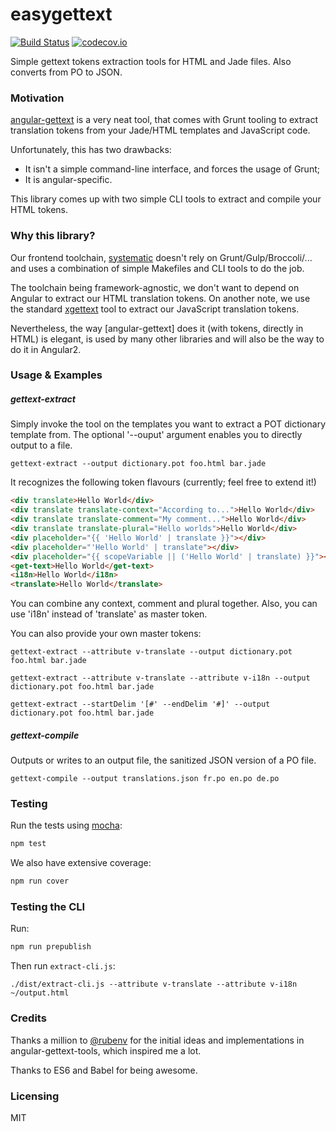 # easygettext

[![Build Status](https://travis-ci.org/Polyconseil/easygettext.svg?branch=master)](https://travis-ci.org/Polyconseil/easygettext)
[![codecov.io](https://codecov.io/github/Polyconseil/easygettext/coverage.svg?branch=master)](https://codecov.io/github/Polyconseil/easygettext?branch=master)

Simple gettext tokens extraction tools for HTML and Jade files. Also converts from PO to JSON.

### Motivation

[angular-gettext](https://angular-gettext.rocketeer.be/) is a very neat tool, that comes with Grunt tooling
to extract translation tokens from your Jade/HTML templates and JavaScript code.

Unfortunately, this has two drawbacks:

- It isn't a simple command-line interface, and forces the usage of Grunt;
- It is angular-specific.

This library comes up with two simple CLI tools to extract and compile your HTML tokens.

### Why this library?

Our frontend toolchain, [systematic](https://github.com/Polyconseil/systematic) doesn't rely on Grunt/Gulp/Broccoli/...
and uses a combination of simple Makefiles and CLI tools to do the job.

The toolchain being framework-agnostic, we don't want to depend on Angular to extract our HTML translation tokens.
On another note, we use the standard [xgettext](http://www.gnu.org/savannah-checkouts/gnu/gettext/manual/html_node/xgettext-Invocation.html)
tool to extract our JavaScript translation tokens.

Nevertheless, the way [angular-gettext] does it (with tokens, directly in HTML) is elegant, is used by many other
libraries and will also be the way to do it in Angular2.



### Usage & Examples

##### gettext-extract

Simply invoke the tool on the templates you want to extract a POT dictionary template from.
The optional '--ouput' argument enables you to directly output to a file.

```
gettext-extract --output dictionary.pot foo.html bar.jade
```

It recognizes the following token flavours (currently; feel free to extend it!)

```html
<div translate>Hello World</div>
<div translate translate-context="According to...">Hello World</div>
<div translate translate-comment="My comment...">Hello World</div>
<div translate translate-plural="Hello worlds">Hello World</div>
<div placeholder="{{ 'Hello World' | translate }}"></div>
<div placeholder="'Hello World' | translate"></div>
<div placeholder="{{ scopeVariable || ('Hello World' | translate) }}"></div>
<get-text>Hello World</get-text>
<i18n>Hello World</i18n>
<translate>Hello World</translate>
```

You can combine any context, comment and plural together. Also, you can use 'i18n' instead
of 'translate' as master token.

You can also provide your own master tokens:

```
gettext-extract --attribute v-translate --output dictionary.pot foo.html bar.jade

gettext-extract --attribute v-translate --attribute v-i18n --output dictionary.pot foo.html bar.jade

gettext-extract --startDelim '[#' --endDelim '#]' --output dictionary.pot foo.html bar.jade
```

##### gettext-compile

Outputs or writes to an output file, the sanitized JSON version of a PO file.

```
gettext-compile --output translations.json fr.po en.po de.po
```

### Testing

Run the tests using [mocha](https://mochajs.org/):

```javascript
npm test
```

We also have extensive coverage:

```javascript
npm run cover
```

### Testing the CLI

Run:

```javascript
npm run prepublish
```

Then run `extract-cli.js`:

```
./dist/extract-cli.js --attribute v-translate --attribute v-i18n ~/output.html
```

### Credits

Thanks a million to [@rubenv](https://github.com/rubenv) for the initial ideas and
implementations in angular-gettext-tools, which inspired me a lot.

Thanks to ES6 and Babel for being awesome.

### Licensing

MIT
